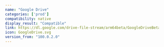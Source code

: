 ```yaml
---
name: "Google Drive"
categories: ['prod']
compatibility: native
display_result: "Compatible"
link: https://dl.google.com/drive-file-stream/arm64beta/GoogleDriveBetaSetup.exe
icon: GoogleDrive.svg
version_from: "100.0.2.0"
---
```

